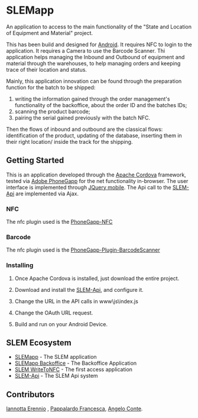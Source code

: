 # SLEMapp 

An application to access to the main functionality of the "State and Location of Equipment and Material" project. 

This has been build and designed for [Android](https://www.android.com).
It requires NFC to login to the application.
It requires a Camera to use the Barcode Scanner.
Thi application helps managing the Inbound and Outbound of equipment and material through the warehouses, to help managing orders and keeping trace of their location and status.

Mainly, this application innovation can be found through the preparation function for the batch to be shipped: 
1) writing the information gained through the order management's functionality of the backoffice, about the order ID and the batches IDs;
2) scanning the product barcode;
3) pairing the serial gained previously with the batch NFC.

Then the flows of inbound and outbound are the classical flows: identification of the product, updating of the database, inserting them in their right location/ inside the track for the shipping.

## Getting Started

This is an application developed through the [Apache Cordova](https://cordova.apache.org) framework, tested via [Adobe PhoneGapp](https://phonegap.com) for the net functionality in-browser.
The user interface is implemented through [JQuery mobile](https://jquerymobile.com).
The Api call to the [SLEM-Api](https://github.com/albvol/SLEM-Api) are implemented via Ajax.

### NFC

The nfc plugin used is the [PhoneGapp-NFC](https://github.com/chariotsolutions/phonegap-nfc)

### Barcode

The nfc plugin used is the [PhoneGapp-Plugin-BarcodeScanner](https://github.com/phonegap/phonegap-plugin-barcodescanner)

### Installing

1. Once Apache Cordova is installed, just download the entire project.

2. Download and install the [SLEM-Api](https://github.com/albvol/SLEM-Api), and configure it.

3. Change the URL in the API calls in www\js\index.js

4. Change the OAuth URL request.

5. Build and run on your Android Device.

## SLEM Ecosystem

* [SLEMapp](https://github.com/TimeParadox89/SLEMapp) - The SLEM application
* [SLEMapp Backoffice](https://github.com/TimeParadox89/SLEMApp_Backoffice) - The Backoffice Application
* [SLEM WriteToNFC](https://github.com/TimeParadox89/SLEMApp-WriteToNFC) - The first access application
* [SLEM-Api](https://github.com/albvol/SLEM-Api) -  The SLEM Api system

## Contributors

[Iannotta Erennio](https://github.com/TimeParadox89) , 
[Pappalardo Francesca](https://github.com/kikkatigre),
[Angelo Conte](https://github.com/superAnge).
